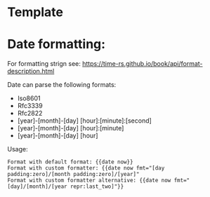 

# Template 

# Date formatting:
For formatting strign see: https://time-rs.github.io/book/api/format-description.html

Date can parse the following formats:
- Iso8601
- Rfc3339
- Rfc2822
- [year]-[month]-[day] [hour]:[minute]:[second]
- [year]-[month]-[day] [hour]:[minute]
- [year]-[month]-[day] [hour]

Usage:
```
Format with default format: {{date now}} 
Format with custom formatter: {{date now fmt="[day padding:zero]/[month padding:zero]/[year]"
Format with custom formatter alternative: {{date now fmt="[day]/[month]/[year repr:last_two]"}}
```
